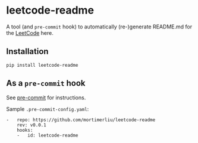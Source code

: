 # leetcode-readme

A tool (and `pre-commit` hook) to automatically (re-)generate README.md 
for the [LeetCode](https://github.com/mortimerliu/LeetCode) here.

## Installation

```
pip install leetcode-readme
```

## As a `pre-commit` hook

See [pre-commit](https://github.com/pre-commit/pre-commit) for instructions.

Sample `.pre-commit-config.yaml`:

```
-   repo: https://github.com/mortimerliu/leetcode-readme
    rev: v0.0.1
    hooks:
    -   id: leetcode-readme
```

